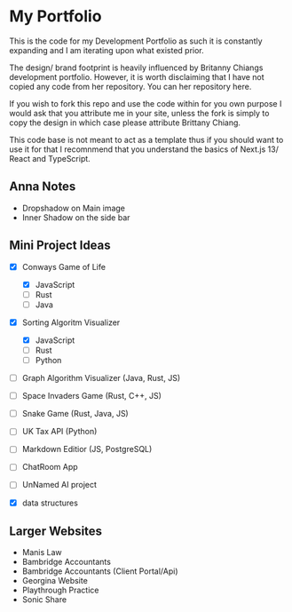 # My Portfolio 

This is the code for my Development Portfolio as such it is constantly expanding and I am iterating upon what existed prior. 

The design/ brand footprint is heavily influenced by Britanny Chiangs development portfolio. However, it is worth disclaiming that I have not copied any code from her repository. You can her repository here. 

If you wish to fork this repo and use the code within for you own purpose I would ask that you attribute me in your site, unless the fork is simply to copy the design in which case please attribute Brittany Chiang.

This code base is not meant to act as a template thus if you should want to use it for that I recomnmend that you understand the basics of Next.js 13/ React and TypeScript. 

## Anna Notes 
 
- Dropshadow on Main image 
- Inner Shadow on the side bar

## Mini Project Ideas 

- [x] Conways Game of Life 
  - [x] JavaScript
  - [ ] Rust 
  - [ ] Java
- [x] Sorting Algoritm Visualizer 
  - [x] JavaScript
  - [ ] Rust
  - [ ] Python
- [ ] Graph Algorithm Visualizer (Java, Rust, JS)
- [ ] Space Invaders Game (Rust, C++, JS)
- [ ] Snake Game (Rust, Java, JS) 
- [ ] UK Tax API (Python)
- [ ] Markdown Editior (JS, PostgreSQL)
- [ ] ChatRoom App
- [ ] UnNamed AI project

- [x] data structures

## Larger Websites 

- Manis Law 
- Bambridge Accountants 
- Bambridge Accountants (Client Portal/Api)
- Georgina Website 
- Playthrough Practice 
- Sonic Share 



